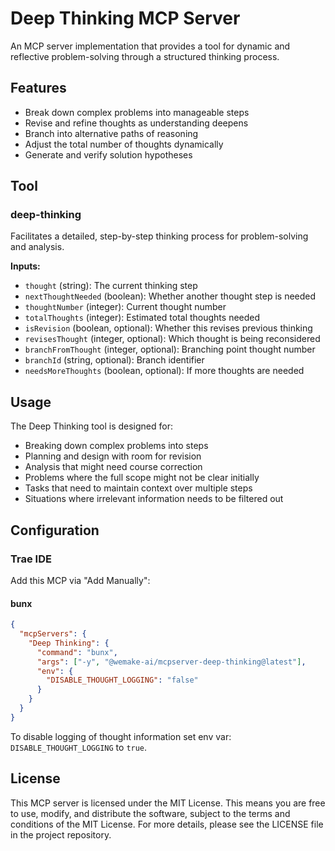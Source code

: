 # Deep Thinking MCP Server

An MCP server implementation that provides a tool for dynamic and reflective problem-solving through a structured
thinking process.

## Features

- Break down complex problems into manageable steps
- Revise and refine thoughts as understanding deepens
- Branch into alternative paths of reasoning
- Adjust the total number of thoughts dynamically
- Generate and verify solution hypotheses

## Tool

### deep-thinking

Facilitates a detailed, step-by-step thinking process for problem-solving and analysis.

**Inputs:**

- `thought` (string): The current thinking step
- `nextThoughtNeeded` (boolean): Whether another thought step is needed
- `thoughtNumber` (integer): Current thought number
- `totalThoughts` (integer): Estimated total thoughts needed
- `isRevision` (boolean, optional): Whether this revises previous thinking
- `revisesThought` (integer, optional): Which thought is being reconsidered
- `branchFromThought` (integer, optional): Branching point thought number
- `branchId` (string, optional): Branch identifier
- `needsMoreThoughts` (boolean, optional): If more thoughts are needed

## Usage

The Deep Thinking tool is designed for:

- Breaking down complex problems into steps
- Planning and design with room for revision
- Analysis that might need course correction
- Problems where the full scope might not be clear initially
- Tasks that need to maintain context over multiple steps
- Situations where irrelevant information needs to be filtered out

## Configuration

### Trae IDE

Add this MCP via "Add Manually":

#### bunx

```json
{
  "mcpServers": {
    "Deep Thinking": {
      "command": "bunx",
      "args": ["-y", "@wemake-ai/mcpserver-deep-thinking@latest"],
      "env": {
        "DISABLE_THOUGHT_LOGGING": "false"
      }
    }
  }
}
```

To disable logging of thought information set env var: `DISABLE_THOUGHT_LOGGING` to `true`.

## License

This MCP server is licensed under the MIT License. This means you are free to use, modify, and distribute the software,
subject to the terms and conditions of the MIT License. For more details, please see the LICENSE file in the project
repository.
